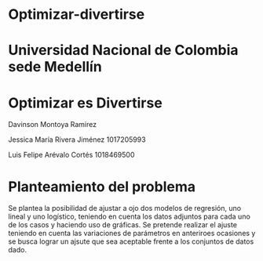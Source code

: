 # Optimizar-divertirse

# Universidad Nacional de Colombia sede Medellín

# Optimizar es Divertirse

Davinson Montoya Ramirez 

Jessica María Rivera Jiménez 1017205993

Luis Felipe Arévalo Cortés 1018469500

# Planteamiento del problema

Se plantea la posibilidad de ajustar a ojo dos modelos de regresión, uno lineal y uno logístico, teniendo en cuenta los datos adjuntos para cada uno de los casos y haciendo uso de gráficas. Se pretende realizar el ajuste teniendo en cuenta las variaciones de parámetros en anteriroes ocasiones y se busca lograr un ajsute que sea aceptable frente a los conjuntos de datos dado.
